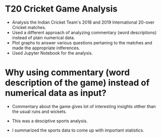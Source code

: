 # T20 Cricket Game Analysis

* Analysis the Indian Cricket Team's 2018 and 2019 International 20-over Cricket matches. 
* Used a different approach of analyzing commentary (word descriptions) instead of plain numerical data. 
* Plot graphs to answer various questions pertaning to the matches and made the appropriate intferences. 
* Used Jupyter Notebook for the analysis. 


# Why using commentary (word description of the game) instead of numerical data as input? 

* Commentary about the game gives lot of interesting insights otther than the usual runs and wickets. 


* This was a desciptive sports analysis.
* I summarized the sports data to come up with important statistics. 

